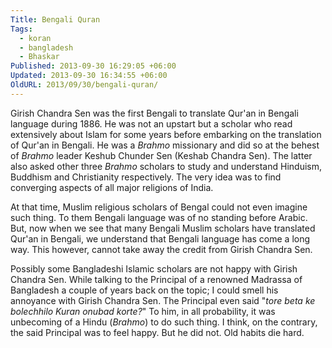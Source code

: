 ```yaml
---
Title: Bengali Quran
Tags:
  - koran
  - bangladesh
  - Bhaskar
Published: 2013-09-30 16:29:05 +06:00
Updated: 2013-09-30 16:34:55 +06:00
OldURL: 2013/09/30/bengali-quran/
---
```


Girish Chandra Sen was the first Bengali to translate Qur'an in Bengali language during 1886. He was not an upstart but a scholar who read extensively about Islam for some years before embarking on the translation of Qur'an in Bengali. He was a _Brahmo_ missionary and did so at the behest of _Brahmo_ leader Keshub Chunder Sen (Keshab Chandra Sen). The latter also asked other three _Brahmo_ scholars to study and understand Hinduism, Buddhism and Christianity respectively. The very idea was to find converging aspects of all major religions of India.

At that time, Muslim religious scholars of Bengal could not even imagine such thing. To them Bengali language was of no standing before Arabic. But, now when we see that many Bengali Muslim scholars have translated Qur'an in Bengali, we understand that Bengali language has come a long way. This however, cannot take away the credit from Girish Chandra Sen.

Possibly some Bangladeshi Islamic scholars are not happy with Girish Chandra Sen. While talking to the Principal of a renowned Madrassa of Bangladesh a couple of years back on the topic; I could smell his annoyance with Girish Chandra Sen. The Principal even said "_tore beta ke bolechhilo Kuran onubad korte?_" To him, in all probability, it was unbecoming of a Hindu (_Brahmo_) to do such thing. I think, on the contrary, the said Principal was to feel happy. But he did not. Old habits die hard. 
